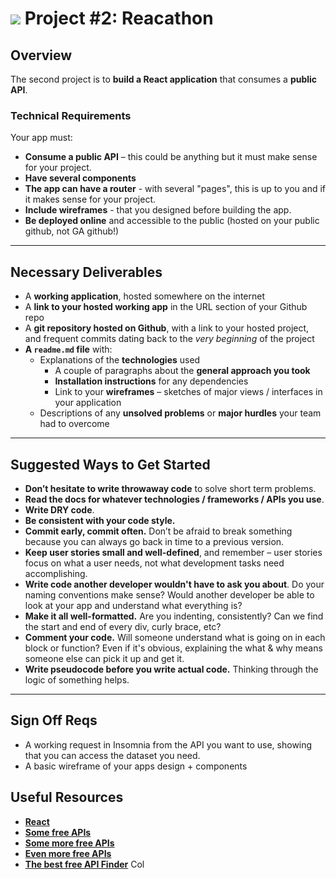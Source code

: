 # ![](https://ga-dash.s3.amazonaws.com/production/assets/logo-9f88ae6c9c3871690e33280fcf557f33.png) Project #2: Reacathon

## Overview

The second project is to **build a React application** that consumes a **public API**.

### Technical Requirements

Your app must:

* **Consume a public API** – this could be anything but it must make sense for your project.
* **Have several components**
* **The app can have a router** - with several "pages", this is up to you and if it makes sense for your project.
* **Include wireframes** - that you designed before building the app.
* **Be deployed online** and accessible to the public (hosted on your public github, not GA github!)

---

## Necessary Deliverables

* A **working application**, hosted somewhere on the internet
* A **link to your hosted working app** in the URL section of your Github repo
* A **git repository hosted on Github**, with a link to your hosted project, and frequent commits dating back to the _very beginning_ of the project
* **A `readme.md` file** with:
  * Explanations of the **technologies** used
    * A couple of paragraphs about the **general approach you took**
    * **Installation instructions** for any dependencies
    * Link to your **wireframes** – sketches of major views / interfaces in your application
   * Descriptions of any **unsolved problems** or **major hurdles** your team had to overcome

---

## Suggested Ways to Get Started

* **Don’t hesitate to write throwaway code** to solve short term problems.
* **Read the docs for whatever technologies / frameworks / APIs you use**.
* **Write DRY code**.
* **Be consistent with your code style.**
* **Commit early, commit often.** Don’t be afraid to break something because you can always go back in time to a previous version.
* **Keep user stories small and well-defined**, and remember – user stories focus on what a user needs, not what development tasks need accomplishing.
* **Write code another developer wouldn't have to ask you about**. Do your naming conventions make sense? Would another developer be able to look at your app and understand what everything is?
* **Make it all well-formatted.** Are you indenting, consistently? Can we find the start and end of every div, curly brace, etc?
* **Comment your code.** Will someone understand what is going on in each block or function? Even if it's obvious, explaining the what & why means someone else can pick it up and get it.
* **Write pseudocode before you write actual code.** Thinking through the logic of something helps.

---

## Sign Off Reqs

* A working request in Insomnia from the API you want to use, showing that you can access the dataset you need.
* A basic wireframe of your apps design + components

## Useful Resources

* **[React](https://reactjs.org/)**
* **[Some free APIs](https://apilist.fun/)**
* **[Some more free APIs](https://github.com/public-apis/public-apis)**
* **[Even more free APIs](https://dev.to/camerenisonfire/10-intriguing-public-rest-apis-for-your-next-project-2gbd)**
* **[The best free API Finder](https://www.google.com)**
Col